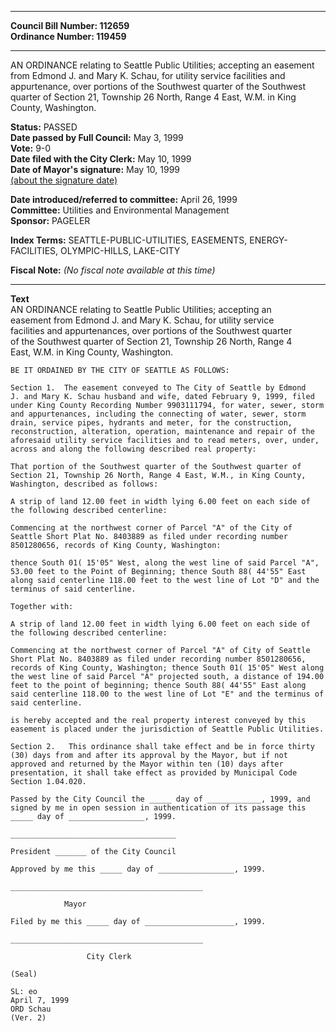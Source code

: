 * * * * *  
  
**Council Bill Number: [](#h0)[](#h2)112659**   
**Ordinance Number: 119459**  
  
* * * * *  
  
AN ORDINANCE relating to Seattle Public Utilities; accepting an easement from Edmond J. and Mary K. Schau, for utility service facilities and appurtenance, over portions of the Southwest quarter of the Southwest quarter of Section 21, Township 26 North, Range 4 East, W.M. in King County, Washington.  
  
**Status:** PASSED   
**Date passed by Full Council:** May 3, 1999   
**Vote:** 9-0   
**Date filed with the City Clerk:** May 10, 1999   
**Date of Mayor's signature:** May 10, 1999   
[(about the signature date)](/~public/approvaldate.htm)   
  
  
**Date introduced/referred to committee:** April 26, 1999   
**Committee:** Utilities and Environmental Management   
**Sponsor:** PAGELER   
  
**Index Terms:** SEATTLE-PUBLIC-UTILITIES, EASEMENTS, ENERGY-FACILITIES, OLYMPIC-HILLS, LAKE-CITY  
  
**Fiscal Note:** *(No fiscal note available at this time)*  
  
* * * * *  
  
**Text**  
    AN ORDINANCE  relating to Seattle Public Utilities; accepting an  
    easement from Edmond J. and Mary K. Schau, for utility service  
    facilities and appurtenances, over portions of the Southwest quarter  
    of the Southwest quarter of Section 21, Township 26 North, Range 4  
    East, W.M. in King County, Washington.  
  
    BE IT ORDAINED BY THE CITY OF SEATTLE AS FOLLOWS:  
  
    Section 1.  The easement conveyed to The City of Seattle by Edmond  
    J. and Mary K. Schau husband and wife, dated February 9, 1999, filed  
    under King County Recording Number 9903111794, for water, sewer, storm  
    and appurtenances, including the connecting of water, sewer, storm  
    drain, service pipes, hydrants and meter, for the construction,  
    reconstruction, alteration, operation, maintenance and repair of the  
    aforesaid utility service facilities and to read meters, over, under,  
    across and along the following described real property:  
  
    That portion of the Southwest quarter of the Southwest quarter of  
    Section 21, Township 26 North, Range 4 East, W.M., in King County,  
    Washington, described as follows:  
  
    A strip of land 12.00 feet in width lying 6.00 feet on each side of  
    the following described centerline:  
  
    Commencing at the northwest corner of Parcel "A" of the City of  
    Seattle Short Plat No. 8403889 as filed under recording number  
    8501280656, records of King County, Washington:  
  
    thence South 01( 15'05" West, along the west line of said Parcel "A",  
    53.00 feet to the Point of Beginning; thence South 88( 44'55" East  
    along said centerline 118.00 feet to the west line of Lot "D" and the  
    terminus of said centerline.  
  
    Together with:  
  
    A strip of land 12.00 feet in width lying 6.00 feet on each side of  
    the following described centerline:  
  
    Commencing at the northwest corner of Parcel "A" of City of Seattle  
    Short Plat No. 8403889 as filed under recording number 8501280656,  
    records of King County, Washington; thence South 01( 15'05" West along  
    the west line of said Parcel "A" projected south, a distance of 194.00  
    feet to the point of beginning; thence South 88( 44'55" East along  
    said centerline 118.00 to the west line of Lot "E" and the terminus of  
    said centerline.  
  
    is hereby accepted and the real property interest conveyed by this  
    easement is placed under the jurisdiction of Seattle Public Utilities.  
  
    Section 2.   This ordinance shall take effect and be in force thirty  
    (30) days from and after its approval by the Mayor, but if not  
    approved and returned by the Mayor within ten (10) days after  
    presentation, it shall take effect as provided by Municipal Code  
    Section 1.04.020.  
  
    Passed by the City Council the _____ day of ____________, 1999, and  
    signed by me in open session in authentication of its passage this  
    _____ day of _________________, 1999.  
  
    _____________________________________  
  
    President _______ of the City Council  
  
    Approved by me this _____ day of _________________, 1999.  
  
    ___________________________________________  
  
                Mayor  
  
    Filed by me this _____ day of ____________________, 1999.  
  
    ___________________________________________  
  
                     City Clerk  
  
    (Seal)  
  
    SL: eo  
    April 7, 1999  
    ORD Schau  
    (Ver. 2)  
